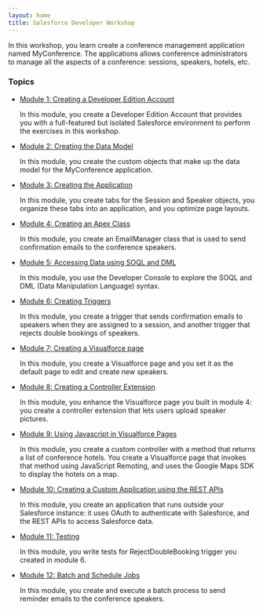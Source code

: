 ```yaml
---
layout: home
title: Salesforce Developer Workshop
---
```

In this workshop, you learn create a conference management application named MyConference. The applications allows conference administrators to manage all the aspects of a conference: sessions, speakers, hotels, etc.


### Topics

- [Module 1: Creating a Developer Edition Account](Creating-a-Developer-Edition-Account.html)

  In this module, you create a Developer Edition Account that provides you with a full-featured but isolated Salesforce environment to perform the exercises in this workshop.

- [Module 2: Creating the Data Model](Creating-the-Data-Model.html)

  In this module, you create the custom objects that make up the data model for the MyConference application.

- [Module 3: Creating the Application](Creating-the-Application.html)

  In this module, you create tabs for the Session and Speaker objects, you organize these tabs into an application, and you optimize page layouts.

- [Module 4: Creating an Apex Class](Creating-an-Apex-Class.html)

  In this module, you create an EmailManager class that is used to send confirmation emails to the conference speakers.

- [Module 5: Accessing Data using SOQL and DML](Accessing-Data-using-SOQL-and-DML.html)

  In this module, you use the Developer Console to explore the SOQL and DML (Data Manipulation Language) syntax.

- [Module 6: Creating Triggers](Creating-Triggers.html)

  In this module, you create a trigger that sends confirmation emails to speakers when they are assigned to a session, and another trigger that rejects double bookings of speakers.

- [Module 7: Creating a Visualforce page](Creating-a-Visualforce-Page.html)

  In this module, you create a Visualforce page and you set it as the default page to edit and create new speakers.

- [Module 8: Creating a Controller Extension](Creating-a-Controller-Extension.html)

  In this module, you enhance the Visualforce page you built in module 4: you create a controller extension that lets users upload speaker pictures.

- [Module 9: Using Javascript in Visualforce Pages](Using-JavaScript-in-Visualforce-Pages.html)

  In this module, you create a custom controller with a method that returns a list of conference hotels. You create a Visualforce page that invokes that method using JavaScript Remoting, and uses the Google Maps SDK to display the hotels on a map.

- [Module 10: Creating a Custom Application using the REST APIs](Using-the-Salesforce1-Platform-APIs.html)

  In this module, you create an application that runs outside your Salesforce instance: it uses OAuth to authenticate with Salesforce, and the REST APIs to access Salesforce data.

- [Module 11: Testing](Testing.html)

  In this module, you write tests for RejectDoubleBooking trigger you created in module 6.

- [Module 12: Batch and Schedule Jobs](Batch-and-Schedule.html)

  In this module, you create and execute a batch process to send reminder emails to the conference speakers.
